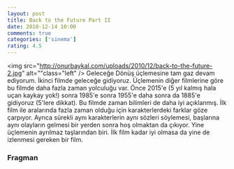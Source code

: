 ```yaml
---
layout: post
title: Back to the Future Part II
date: 2010-12-14 10:00
comments: true
categories: ['sinema']
rating: 4.5
---
```

<img src="http://onurbaykal.com/uploads/2010/12/back-to-the-future-2.jpg" alt=""class="left" />
Geleceğe Dönüş üçlemesine tam gaz devam ediyorum. İkinci filmde geleceğe gidiyoruz. Üçlemenin diğer filmlerine göre bu filmde daha fazla zaman yolculuğu var. Önce 2015'e (5 yıl kalmış hala uçan kaykay yok!) sonra 1985'e sonra 1955'e daha sonra da 1885'e gidiyoruz (5'lere dikkat). Bu filmde zaman bilimleri de daha iyi açıklanmış. İlk film ile aralarında fazla zaman olduğu için karakterlerdeki farklar göze çarpıyor. Ayrıca sürekli aynı karakterlerin aynı sözleri söylemesi, başlarına aynı olayların gelmesi bir yerden sonra hoş olmaktan da çıkıyor. Yine üçlemenin ayrılmaz taşlarından biri. İlk film kadar iyi olmasa da yine de izlenmesi gereken bir film.
<h3>Fragman</h3>
<object width="425" height="344"><param name="movie" value="http://www.youtube.com/v/rRrSp6Pqlz4?fs=1&amp;hl=en_US&amp;rel=0"></param><param name="allowFullScreen" value="true"></param><param name="allowscriptaccess" value="always"></param><embed src="http://www.youtube.com/v/rRrSp6Pqlz4?fs=1&amp;hl=en_US&amp;rel=0" type="application/x-shockwave-flash" allowscriptaccess="always" allowfullscreen="true" width="425" height="344"></embed></object>

